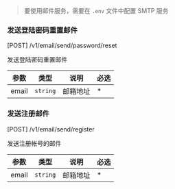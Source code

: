 > 要使用邮件服务，需要在 `.env` 文件中配置 SMTP 服务

### 发送登陆密码重置邮件

[POST] /v1/email/send/password/reset

发送登陆密码重置邮件

| 参数  | 类型     | 说明     | 必选 |
| ----- | -------- | -------- | ---- |
| email | `string` | 邮箱地址 | \*   |

### 发送注册邮件

[POST] /v1/email/send/register

发送注册帐号的邮件

| 参数  | 类型     | 说明     | 必选 |
| ----- | -------- | -------- | ---- |
| email | `string` | 邮箱地址 | \*   |
